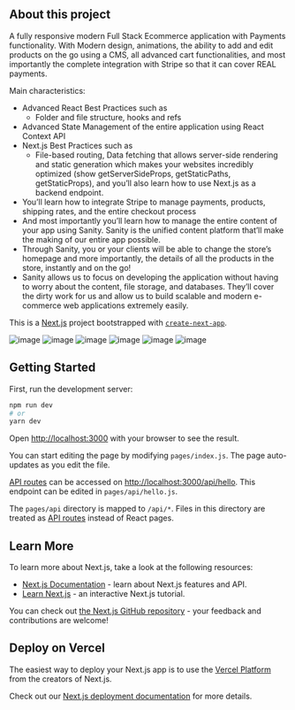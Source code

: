 ## About this project

A fully responsive modern Full Stack Ecommerce application with Payments functionality.
With Modern design, animations, the ability to add and edit products on the go using a CMS, all advanced cart functionalities, and most importantly the complete integration with Stripe so that it can cover REAL payments. 

Main characteristics: 
- Advanced React Best Practices such as
    - Folder and file structure, hooks and refs
- Advanced State Management of the entire application using React Context API
- Next.js Best Practices such as
    - File-based routing, Data fetching that allows server-side rendering and static generation which makes your websites incredibly optimized (show getServerSideProps, getStaticPaths, getStaticProps), and you’ll also learn how to use Next.js as a backend endpoint.
- You’ll learn how to integrate Stripe to manage payments, products, shipping rates, and the entire checkout process
- And most importantly you’ll learn how to manage the entire content of your app using Sanity. Sanity is the unified content platform that’ll make the making of our entire app possible. <show sanity desk>
- Through Sanity, you or your clients will be able to change the store’s homepage and more importantly, the details of all the products in the store, instantly and on the go!
- Sanity allows us to focus on developing the application without having to worry about the content, file storage, and databases. They’ll cover the dirty work for us and allow us to build scalable and modern e-commerce web applications extremely easily.

This is a [Next.js](https://nextjs.org/) project bootstrapped with [`create-next-app`](https://github.com/vercel/next.js/tree/canary/packages/create-next-app).
   
![image](https://raw.githubusercontent.com/siemeris/Macrame_sanity/f8c80c9c426b423f642a404abd00a4468fba4229/assets/Captura%20de%20Pantalla%202022-09-26%20a%20las%2011.26.50.png?token=GHSAT0AAAAAABT6HSAHEYR7GUMDXCGQXMRMYZRO5NQ)
![image](https://raw.githubusercontent.com/siemeris/Macrame_sanity/f8c80c9c426b423f642a404abd00a4468fba4229/assets/Captura%20de%20Pantalla%202022-09-26%20a%20las%2011.48.48.png?token=GHSAT0AAAAAABT6HSAHHXLMYOPA6VJAVGUQYZRO72A)
![image](https://raw.githubusercontent.com/siemeris/Macrame_sanity/f8c80c9c426b423f642a404abd00a4468fba4229/assets/Captura%20de%20Pantalla%202022-09-26%20a%20las%2011.49.03.png?token=GHSAT0AAAAAABT6HSAHQV7US3MQD7YP7Z3KYZRPBCQ)
![image](https://raw.githubusercontent.com/siemeris/Macrame_sanity/f8c80c9c426b423f642a404abd00a4468fba4229/assets/Captura%20de%20Pantalla%202022-09-26%20a%20las%2011.49.21.png?token=GHSAT0AAAAAABT6HSAHHYWEE4KLQYQ5ELUUYZRPBWA)
![image](https://raw.githubusercontent.com/siemeris/Macrame_sanity/f8c80c9c426b423f642a404abd00a4468fba4229/assets/Captura%20de%20Pantalla%202022-09-26%20a%20las%2011.49.52.png?token=GHSAT0AAAAAABT6HSAHCFWUZVNEX4FPEJQWYZRPB7Q)
![image](https://github.com/siemeris/Macrame_sanity/blob/f8c80c9c426b423f642a404abd00a4468fba4229/assets/Captura%20de%20Pantalla%202022-09-26%20a%20las%2011.50.23.png)

## Getting Started

First, run the development server:

```bash
npm run dev
# or
yarn dev
```

Open [http://localhost:3000](http://localhost:3000) with your browser to see the result.

You can start editing the page by modifying `pages/index.js`. The page auto-updates as you edit the file.

[API routes](https://nextjs.org/docs/api-routes/introduction) can be accessed on [http://localhost:3000/api/hello](http://localhost:3000/api/hello). This endpoint can be edited in `pages/api/hello.js`.

The `pages/api` directory is mapped to `/api/*`. Files in this directory are treated as [API routes](https://nextjs.org/docs/api-routes/introduction) instead of React pages.

## Learn More

To learn more about Next.js, take a look at the following resources:

- [Next.js Documentation](https://nextjs.org/docs) - learn about Next.js features and API.
- [Learn Next.js](https://nextjs.org/learn) - an interactive Next.js tutorial.

You can check out [the Next.js GitHub repository](https://github.com/vercel/next.js/) - your feedback and contributions are welcome!

## Deploy on Vercel

The easiest way to deploy your Next.js app is to use the [Vercel Platform](https://vercel.com/new?utm_medium=default-template&filter=next.js&utm_source=create-next-app&utm_campaign=create-next-app-readme) from the creators of Next.js.

Check out our [Next.js deployment documentation](https://nextjs.org/docs/deployment) for more details.
